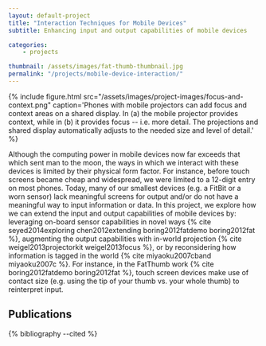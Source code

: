 ```yaml
---
layout: default-project
title: "Interaction Techniques for Mobile Devices"
subtitle: Enhancing input and output capabilities of mobile devices

categories:
    - projects

thumbnail: /assets/images/fat-thumb-thumbnail.jpg
permalink: "/projects/mobile-device-interaction/"
---
```


{% include figure.html src="/assets/images/project-images/focus-and-context.png" caption='Phones with mobile projectors can add focus and context areas on a shared display. In (a) the mobile projector provides context, while in (b) it provides focus -- i.e. more detail. The projections and shared display automatically adjusts to the needed size and level of detail.' %}

Although the computing power in mobile devices now far exceeds that which sent man to the moon, the ways in which we interact with these devices is limited by their physical form factor. For instance, before touch screens became cheap and widespread, we were limited to a 12-digit entry on most phones. Today, many of our smallest devices (e.g. a FitBit or a worn sensor) lack meaningful screens for output and/or do not have a meaningful way to input information or data. In this project, we explore how we can extend the input and output capabilities of mobile devices by: leveraging on-board sensor capabilities in novel ways {% cite seyed2014exploring chen2012extending boring2012fatdemo boring2012fat %}, augmenting the output capabilities with in-world projection {% cite weigel2013projectorkit weigel2013focus %}, or by reconsidering how information is tagged in the world {% cite miyaoku2007cband miyaoku2007c %}. For instance, in the FatThumb work {% cite boring2012fatdemo boring2012fat %}, touch screen devices make use of contact size (e.g. using the tip of your thumb vs. your whole thumb) to reinterpret input.

## Publications

{% bibliography --cited %}

